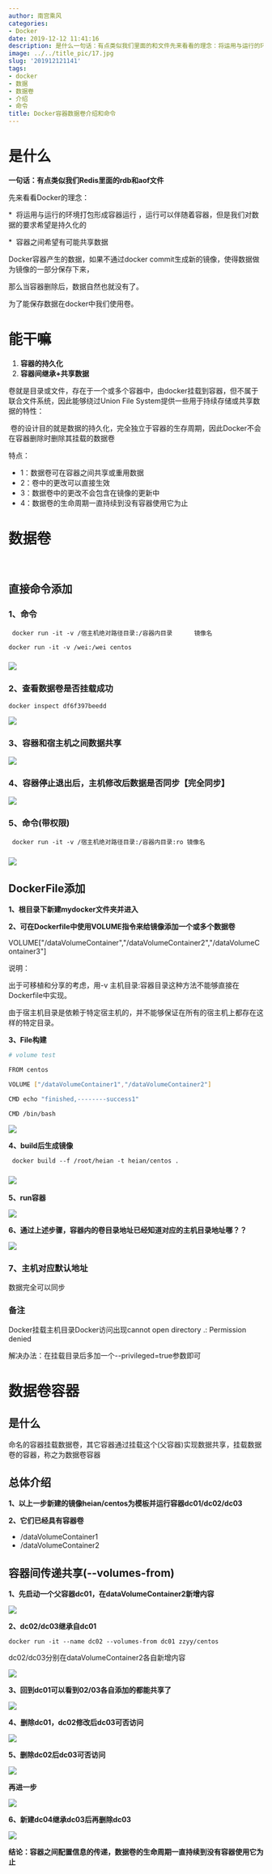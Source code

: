 ```yaml
---
author: 南宫乘风
categories:
- Docker
date: 2019-12-12 11:41:16
description: 是什么一句话：有点类似我们里面的和文件先来看看的理念：将运用与运行的环境打包形成容器运行，运行可以伴随着容器，但是我们对数据的要求希望是持久化的容器之间希望有可能共享数据容器产生的数据，如果不通过生成。。。。。。。
image: ../../title_pic/17.jpg
slug: '201912121141'
tags:
- docker
- 数据
- 数据卷
- 介绍
- 命令
title: Docker容器数据卷介绍和命令
---
```


<!--more-->

# 是什么

**一句话：有点类似我们Redis里面的rdb和aof文件**

先来看看Docker的理念：

\*  将运用与运行的环境打包形成容器运行 ，运行可以伴随着容器，但是我们对数据的要求希望是持久化的

\*  容器之间希望有可能共享数据

Docker容器产生的数据，如果不通过docker commit生成新的镜像，使得数据做为镜像的一部分保存下来，

那么当容器删除后，数据自然也就没有了。

为了能保存数据在docker中我们使用卷。

# 能干嘛

1.  **容器的持久化**
2.  **容器间继承+共享数据**

卷就是目录或文件，存在于一个或多个容器中，由docker挂载到容器，但不属于联合文件系统，因此能够绕过Union File System提供一些用于持续存储或共享数据的特性：

 卷的设计目的就是数据的持久化，完全独立于容器的生存周期，因此Docker不会在容器删除时删除其挂载的数据卷

特点：

- 1：数据卷可在容器之间共享或重用数据
- 2：卷中的更改可以直接生效
- 3：数据卷中的更改不会包含在镜像的更新中
- 4：数据卷的生命周期一直持续到没有容器使用它为止

# 数据卷

 

## 直接命令添加

### **1、命令**

```
 docker run -it -v /宿主机绝对路径目录:/容器内目录      镜像名
```

```
docker run -it -v /wei:/wei centos
```

### ![](../../image/20191212104146330.png)

### **2、查看数据卷是否挂载成功**

```
docker inspect df6f397beedd
```

![](../../image/20191212104551815.png)

### **3、容器和宿主机之间数据共享**

![](../../image/20191212104652698.png)

### **4、容器停止退出后，主机修改后数据是否同步【完全同步】**

![](../../image/20191212104715515.png)

### **5、命令\(带权限\)**

```
 docker run -it -v /宿主机绝对路径目录:/容器内目录:ro 镜像名
```

### ![](../../image/20191212105055534.png)

## DockerFile添加

**1、根目录下新建mydocker文件夹并进入**

**2、可在Dockerfile中使用VOLUME指令来给镜像添加一个或多个数据卷**

VOLUME\["/dataVolumeContainer","/dataVolumeContainer2","/dataVolumeContainer3"\]

说明：

出于可移植和分享的考虑，用-v 主机目录:容器目录这种方法不能够直接在Dockerfile中实现。

由于宿主机目录是依赖于特定宿主机的，并不能够保证在所有的宿主机上都存在这样的特定目录。

**3、File构建**

```bash
# volume test

FROM centos

VOLUME ["/dataVolumeContainer1","/dataVolumeContainer2"]

CMD echo "finished,--------success1"

CMD /bin/bash
```

![](../../image/20191212112407408.png)

**4、build后生成镜像**

```
 docker build --f /root/heian -t heian/centos .
```

### ![](../../image/20191212112428988.png)

**5、run容器**

![](../../image/20191212112644761.png)

**6、通过上述步骤，容器内的卷目录地址已经知道对应的主机目录地址哪？？**

![](../../image/20191212113001978.png)

### 7、主机对应默认地址

数据完全可以同步

### 备注

Docker挂载主机目录Docker访问出现cannot open directory .: Permission denied

解决办法：在挂载目录后多加一个--privileged=true参数即可

# 数据卷容器

## 是什么

命名的容器挂载数据卷，其它容器通过挂载这个\(父容器\)实现数据共享，挂载数据卷的容器，称之为数据卷容器

## 总体介绍

**1、以上一步新建的镜像heian/centos为模板并运行容器dc01/dc02/dc03**

**2、它们已经具有容器卷**

- /dataVolumeContainer1
- /dataVolumeContainer2

## 容器间传递共享\(--volumes-from\)

**1、先启动一个父容器dc01，在dataVolumeContainer2新增内容**

![](../../image/20191212113637576.png)

**2、dc02/dc03继承自dc01**

```
docker run -it --name dc02 --volumes-from dc01 zzyy/centos
```

dc02/dc03分别在dataVolumeContainer2各自新增内容

![](../../image/20191212113748430.png)

**3、回到dc01可以看到02/03各自添加的都能共享了**

![](../../image/20191212113847101.png)

**4、删除dc01，dc02修改后dc03可否访问**

![](../../image/20191212113914777.png)

**5、删除dc02后dc03可否访问**

![](../../image/20191212113937477.png)

**再进一步**

![](../../image/20191212113954142.png)

**6、新建dc04继承dc03后再删除dc03**

![](../../image/20191212114012974.png)

**结论：容器之间配置信息的传递，数据卷的生命周期一直持续到没有容器使用它为止**
